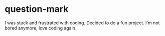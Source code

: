 # question-mark
I was stuck and frustrated with coding. Decided to do a fun project. I'm not bored anymore, love coding again.
